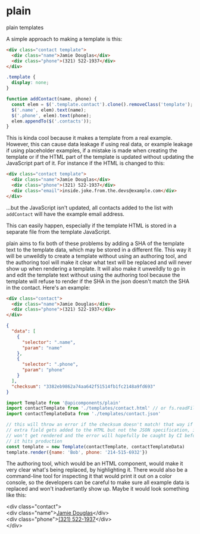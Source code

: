# plain
plain templates

A simple approach to making a template is this:

``` html
<div class="contact template">
  <div class="name">Jamie Douglas</div>
  <div class="phone">(321) 522-1937</div>
</div>
```

``` css
.template {
  display: none;
}
```

``` js
function addContact(name, phone) {
  const elem = $('.template.contact').clone().removeClass('template');
  $('.name', elem).text(name);
  $('.phone', elem).text(phone);
  elem.appendTo($('.contacts'));
}
```

This is kinda cool because it makes a template from a real example. However, this
can cause data leakage if using real data, or example leakage if using placeholder
examples, if a mistake is made when creating the template or if the HTML part of
the template is updated without updating the JavaScript part of it. For instance
if the HTML is changed to this:

``` html
<div class="contact template">
  <div class="name">Jamie Douglas</div>
  <div class="phone">(321) 522-1937</div>
  <div class="email">inside.joke.from.the.devs@example.com</div>
</div>
```

...but the JavaScript isn't updated, all contacts added to the list with `addContact`
will have the example email address.

This can easily happen, especially if the template HTML is stored in a separate file
from the template JavaScript.

plain aims to fix both of these problems by adding a SHA of the template text to the
template data, which may be stored in a different file. This way it will be unweildly
to create a template without using an authoring tool, and the authoring tool will make
it clear what text will be replaced and will never show up when rendering a template.
It will also make it unweildly to go in and edit the template text without using the
authoring tool because the template will refuse to render if the SHA in the json
doesn't match the SHA in the contact. Here's an example:

``` html
<div class="contact">
  <div class="name">Jamie Douglas</div>
  <div class="phone">(321) 522-1937</div>
</div>
```

``` json
{
  "data": [
    {
      "selector": ".name",
      "param": "name"
    },
    {
      "selector": ".phone",
      "param": "phone"
    }
  ],
  "checksum": "3382eb9862a74aa642f51514fb1fc2148a9fd693"
}
```

``` javascript
import Template from '@apicomponents/plain'
import contactTemplate from './templates/contact.html' // or fs.readFileSync()
import contactTemplateData from './templates/contact.json'

// this will throw an error if the checksum doesn't match! that way if an
// extra field gets added to the HTML but not the JSON specification, it
// won't get rendered and the error will hopefully be caught by CI before
// it hits production
const template = new Template(contactTemplate, contactTemplateData)
template.render({name: 'Bob', phone: '214-515-6932'})
```

The authoring tool, which would be an HTML component, would make it very
clear what's being replaced, by highlighting it. There would also be a
command-line tool for inspecting it that would print it out on a color
console, so the developers can be careful to make sure all example data
is replaced and won't inadvertantly show up. Maybe it would look something
like this:

\<div class="contact"\>  
\<div class="name"\>[Jamie Douglas](/)\</div\>  
\<div class="phone"\>[(321) 522-1937](/)\</div\>  
\</div\>

